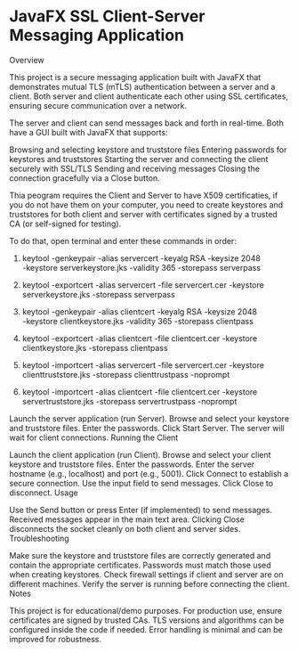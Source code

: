 # JavaFX SSL Client-Server Messaging Application

Overview

This project is a secure messaging application built with JavaFX that demonstrates mutual TLS (mTLS) authentication between a server and a client. Both server and client authenticate each other using SSL certificates, ensuring secure communication over a network.

The server and client can send messages back and forth in real-time. Both have a GUI built with JavaFX that supports:

Browsing and selecting keystore and truststore files
Entering passwords for keystores and truststores
Starting the server and connecting the client securely with SSL/TLS
Sending and receiving messages
Closing the connection gracefully via a Close button.

Thia peogram requires the Client and Server to have X509 certificaties, if you do not have them on your computer,
you need to create keystores and truststores for both client and server with certificates signed by a trusted CA (or self-signed for testing).

To do that, open terminal and enter these commands in order:

1. keytool -genkeypair -alias servercert -keyalg RSA -keysize 2048 \
  -keystore serverkeystore.jks -validity 365 -storepass serverpass

2. keytool -exportcert -alias servercert -file servercert.cer -keystore serverkeystore.jks -storepass serverpass

3. keytool -genkeypair -alias clientcert -keyalg RSA -keysize 2048 \
  -keystore clientkeystore.jks -validity 365 -storepass clientpass

4. keytool -exportcert -alias clientcert -file clientcert.cer -keystore clientkeystore.jks -storepass clientpass

5. keytool -importcert -alias servercert -file servercert.cer -keystore clienttruststore.jks -storepass clienttrustpass -noprompt

6. keytool -importcert -alias clientcert -file clientcert.cer -keystore servertruststore.jks -storepass servertrustpass -noprompt

Launch the server application (run Server).
Browse and select your keystore and truststore files.
Enter the passwords.
Click Start Server.
The server will wait for client connections.
Running the Client

Launch the client application (run Client).
Browse and select your client keystore and truststore files.
Enter the passwords.
Enter the server hostname (e.g., localhost) and port (e.g., 5001).
Click Connect to establish a secure connection.
Use the input field to send messages.
Click Close to disconnect.
Usage

Use the Send button or press Enter (if implemented) to send messages.
Received messages appear in the main text area.
Clicking Close disconnects the socket cleanly on both client and server sides.
Troubleshooting

Make sure the keystore and truststore files are correctly generated and contain the appropriate certificates.
Passwords must match those used when creating keystores.
Check firewall settings if client and server are on different machines.
Verify the server is running before connecting the client.
Notes

This project is for educational/demo purposes. For production use, ensure certificates are signed by trusted CAs.
TLS versions and algorithms can be configured inside the code if needed.
Error handling is minimal and can be improved for robustness.
